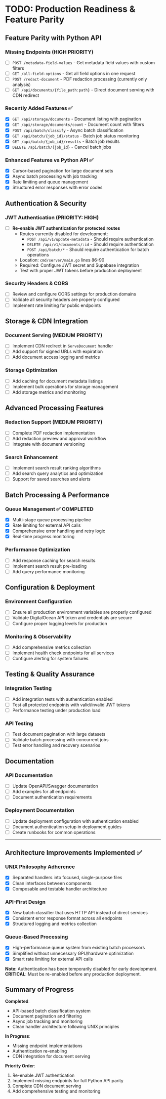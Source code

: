 # TODO: Production Readiness & Feature Parity

## Feature Parity with Python API

### Missing Endpoints (HIGH PRIORITY)
- [ ] `POST /metadata-field-values` - Get metadata field values with custom filters
- [ ] `GET /all-field-options` - Get all field options in one request
- [ ] `POST /redact-document` - PDF redaction processing (currently only analysis)
- [ ] `GET /api/documents/{file_path:path}` - Direct document serving with CDN redirect

### Recently Added Features ✅
- [x] `GET /api/storage/documents` - Document listing with pagination  
- [x] `GET /api/storage/documents/count` - Document count with filters
- [x] `POST /api/batch/classify` - Async batch classification
- [x] `GET /api/batch/{job_id}/status` - Batch job status monitoring
- [x] `GET /api/batch/{job_id}/results` - Batch job results
- [x] `DELETE /api/batch/{job_id}` - Cancel batch jobs

### Enhanced Features vs Python API ✅
- [x] Cursor-based pagination for large document sets
- [x] Async batch processing with job tracking
- [x] Rate limiting and queue management
- [x] Structured error responses with error codes

## Authentication & Security

### JWT Authentication (PRIORITY: HIGH)
- [ ] **Re-enable JWT authentication for protected routes**
  - Routes currently disabled for development:
    - `POST /api/v1/update-metadata` - Should require authentication
    - `DELETE /api/v1/documents/:id` - Should require authentication
    - `POST /api/batch/*` - Should require authentication for batch operations
  - Location: `cmd/server/main.go` lines 86-90
  - Required: Configure JWT secret and Supabase integration
  - Test with proper JWT tokens before production deployment

### Security Headers & CORS
- [ ] Review and configure CORS settings for production domains
- [ ] Validate all security headers are properly configured
- [ ] Implement rate limiting for public endpoints

## Storage & CDN Integration

### Document Serving (MEDIUM PRIORITY)
- [ ] Implement CDN redirect in `ServeDocument` handler
- [ ] Add support for signed URLs with expiration
- [ ] Add document access logging and metrics

### Storage Optimization
- [ ] Add caching for document metadata listings
- [ ] Implement bulk operations for storage management
- [ ] Add storage metrics and monitoring

## Advanced Processing Features

### Redaction Support (MEDIUM PRIORITY)
- [ ] Complete PDF redaction implementation
- [ ] Add redaction preview and approval workflow
- [ ] Integrate with document versioning

### Search Enhancement
- [ ] Implement search result ranking algorithms
- [ ] Add search query analytics and optimization
- [ ] Support for saved searches and alerts

## Batch Processing & Performance

### Queue Management ✅ COMPLETED
- [x] Multi-stage queue processing pipeline
- [x] Rate limiting for external API calls
- [x] Comprehensive error handling and retry logic
- [x] Real-time progress monitoring

### Performance Optimization
- [ ] Add response caching for search results
- [ ] Implement search result pre-loading
- [ ] Add query performance monitoring

## Configuration & Deployment

### Environment Configuration
- [ ] Ensure all production environment variables are properly configured
- [ ] Validate DigitalOcean API token and credentials are secure
- [ ] Configure proper logging levels for production

### Monitoring & Observability
- [ ] Add comprehensive metrics collection
- [ ] Implement health check endpoints for all services
- [ ] Configure alerting for system failures

## Testing & Quality Assurance

### Integration Testing
- [ ] Add integration tests with authentication enabled
- [ ] Test all protected endpoints with valid/invalid JWT tokens
- [ ] Performance testing under production load

### API Testing
- [ ] Test document pagination with large datasets
- [ ] Validate batch processing with concurrent jobs
- [ ] Test error handling and recovery scenarios

## Documentation

### API Documentation
- [ ] Update OpenAPI/Swagger documentation
- [ ] Add examples for all endpoints
- [ ] Document authentication requirements

### Deployment Documentation
- [ ] Update deployment configuration with authentication enabled
- [ ] Document authentication setup in deployment guides
- [ ] Create runbooks for common operations

---

## Architecture Improvements Implemented ✅

### UNIX Philosophy Adherence
- [x] Separated handlers into focused, single-purpose files
- [x] Clean interfaces between components
- [x] Composable and testable handler architecture

### API-First Design
- [x] New batch classifier that uses HTTP API instead of direct services
- [x] Consistent error response format across all endpoints
- [x] Structured logging and metrics collection

### Queue-Based Processing
- [x] High-performance queue system from existing batch processors
- [x] Simplified without unnecessary GPU/hardware optimization
- [x] Smart rate limiting for external API calls

**Note**: Authentication has been temporarily disabled for early development. 
**CRITICAL**: Must be re-enabled before any production deployment.

## Summary of Progress

**Completed**: 
- API-based batch classification system
- Document pagination and filtering
- Async job tracking and monitoring
- Clean handler architecture following UNIX principles

**In Progress**:
- Missing endpoint implementations
- Authentication re-enabling
- CDN integration for document serving

**Priority Order**:
1. Re-enable JWT authentication
2. Implement missing endpoints for full Python API parity
3. Complete CDN document serving
4. Add comprehensive testing and monitoring